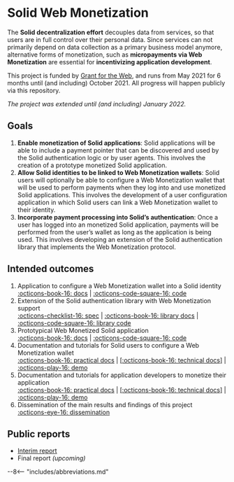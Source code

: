 # Solid Web Monetization

The **Solid decentralization effort** decouples data from services, so that users are in full control over their personal data.
Since services can not primarily depend on data collection as a primary business model anymore, alternative forms of monetization,
such as **micropayments via Web Monetization** are essential for **incentivizing application development**.

This project is funded by [Grant for the Web](https://www.grantfortheweb.org/),
and runs from May 2021 for 6 months until (and including) October 2021.
All progress will happen publicly via this repository.

_The project was extended until (and including) January 2022._

## Goals

1. **Enable monetization of Solid applications**: Solid applications will be able to include a payment pointer that can be discovered and used by the Solid authentication logic or by user agents. This involves the creation of a prototype monetized Solid application.
2. **Allow Solid identities to be linked to Web Monetization wallets**: Solid users will optionally be able to configure a Web Monetization wallet that will be used to perform payments when they log into and use monetized Solid applications. This involves the development of a user configuration application in which Solid users can link a Web Monetization wallet to their identity.
3. **Incorporate payment processing into Solid’s authentication**: Once a user has logged into an monetized Solid application, payments will be performed from the user’s wallet as long as the application is being used. This involves developing an extension of the Solid authentication library that implements the Web Monetization protocol.

## Intended outcomes

1. Application to configure a Web Monetization wallet into a Solid identity  
   [:octicons-book-16: docs](/solid-web-monetization/accountant) | [:octicons-code-square-16: code](https://github.com/KNowledgeOnWebScale/solid-web-monetization/tree/master/solid-accountant)
2. Extension of the Solid authentication library with Web Monetization support  
   [:octicons-checklist-16: spec](/solid-web-monetization/spec.html) | [:octicons-book-16: library docs](/solid-web-monetization/wmp/client) | [:octicons-code-square-16: library code](https://github.com/KNowledgeOnWebScale/solid-wmp-client)
3. Prototypical Web Monetized Solid application  
   [:octicons-book-16: docs](/solid-web-monetization/microstore) | [:octicons-code-square-16: code](https://github.com/KNowledgeOnWebScale/solid-web-monetization/tree/master/solid-microstore)
4. Documentation and tutorials for Solid users to configure a Web Monetization wallet  
   [:octicons-book-16: practical docs](/solid-web-monetization/accountant/practical) | [[:octicons-book-16: technical docs]](/solid-web-monetization/accountant/technical) | [:octicons-play-16: demo](/solid-web-monetization/demo)
5. Documentation and tutorials for application developers to monetize their application  
   [:octicons-book-16: practical docs](/solid-web-monetization/microstore/practical) | [[:octicons-book-16: technical docs]](/solid-web-monetization/microstore/technical) | [:octicons-play-16: demo](/solid-web-monetization/demo)
6. Dissemination of the main results and findings of this project  
   [:octicons-eye-16: dissemination](/solid-web-monetization/dissemination) 

## Public reports

* [Interim report](https://community.webmonetization.org/rubensworks/incentivizing-decentralized-application-development-within-solid-through-web-monetization-grant-report-1-4i35)
* Final report *(upcoming)*

--8<-- "includes/abbreviations.md"